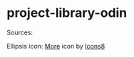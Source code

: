 # project-library-odin

Sources:

Ellipsis icon: <a target="_blank" href="https://icons8.com/icon/12620/more">More</a> icon by <a target="_blank" href="https://icons8.com">Icons8</a>
